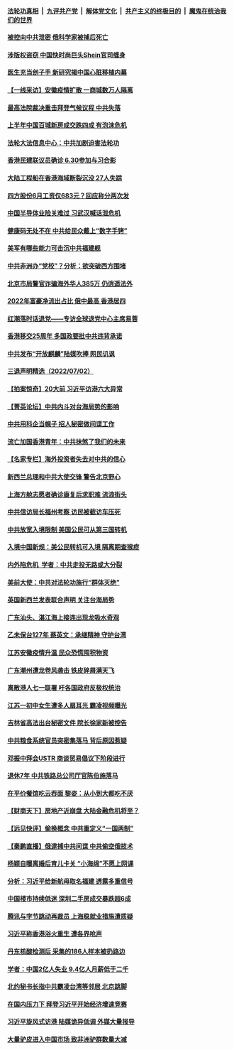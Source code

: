####  [法轮功真相](../../../../basic/blob/master/README.md?t=07040201) &nbsp;|&nbsp; [九评共产党](../../../../9ping.md/blob/master/README.md?t=07040201) &nbsp;|&nbsp; [解体党文化](../../../../jtdwh.md/blob/master/README.md?t=07040201)  &nbsp;|&nbsp; [共产主义的终极目的](../../../../gczydzjmd.md/blob/master/README.md?t=07040201) &nbsp;|&nbsp; [魔鬼在统治我们的世界](../../../../mgztzwmdsj.md/blob/master/README.md?t=07040201) 

#### [被控向中共泄密 俄科学家被捕后死亡](../pages/nsc413/n13772686.md?t=07040201) 

#### [涉版权盗窃 中国快时尚巨头Shein官司缠身](../pages/nsc413/n13772674.md?t=07040201) 

#### [医生充当刽子手 新研究揭中国心脏移植内幕](../pages/nsc413/n13772291.md?t=07040201) 

#### [【一线采访】安徽疫情扩散 一商城数万人隔离](../pages/nsc413/n13772567.md?t=07040201) 

#### [最高法院裁决重击拜登气候议程 中共失落](../pages/nsc413/n13772409.md?t=07040201) 

#### [上半年中国百城新房成交跌四成 有泡沫危机](../pages/nsc413/n13772559.md?t=07040201) 

#### [法轮大法信息中心：中共加剧迫害法轮功](../pages/nsc413/n13772403.md?t=07040201) 

#### [香港民建联议员确诊 6.30参加与习合影](../pages/nsc413/n13772533.md?t=07040201) 

#### [大陆工程船在香港海域断裂沉没 27人失踪](../pages/nsc413/n13772484.md?t=07040201) 

#### [四方股份6月工资仅683元？回应称分两次发](../pages/nsc413/n13772458.md?t=07040201) 


#### [中国半导体业险关难过 习武汉喊话泄危机](../pages/nsc413/n13772457.md?t=07040201) 

#### [健康码无处不在 中共给民众戴上“数字手铐”](../pages/nsc413/n13770980.md?t=07040201) 

#### [美军有哪些能力可击沉中共福建舰](../pages/nsc413/n13768157.md?t=07040201) 

#### [中共非洲办“党校”？分析：欲突破西方围堵](../pages/nsc413/n13772412.md?t=07040201) 

#### [北京市局警官诈骗海外华人385万 仍逍遥法外](../pages/nsc413/n13772231.md?t=07040201) 

#### [2022年富豪净流出占比 俄中最高 香港居四](../pages/nsc413/n13772440.md?t=07040201) 

#### [红潮落时话退党——专访全球退党中心主席易蓉](../pages/nsc413/n13772427.md?t=07040201) 

#### [香港移交25周年 多国政要批中共违背承诺](../pages/nsc413/n13772424.md?t=07040201) 

#### [中共发布“开放麒麟”陆媒吹捧 网民讥讽](../pages/nsc413/n13772308.md?t=07040201) 

#### [三退声明精选（2022/07/02）](../pages/nsc413/n13772387.md?t=07040201) 

#### [【拍案惊奇】20大前 习近平访港六大异常](../pages/nsc413/n13772346.md?t=07040201) 

#### [【菁英论坛】中共内斗对台海局势的影响](../pages/nsc413/n13772350.md?t=07040201) 

#### [中共用科企当幌子 招人秘密做间谍工作](../pages/nsc413/n13772288.md?t=07040201) 

#### [流亡加国香港青年：中共抹煞了我们的未来](../pages/nsc413/n13772284.md?t=07040201) 

#### [【名家专栏】海外投资者失去对中共的信心](../pages/nsc413/n13772145.md?t=07040201) 

#### [新西兰总理和中共大使交锋 警告北京野心](../pages/nsc413/n13772233.md?t=07040201) 

#### [上海方舱志愿者确诊康复后求职难 流浪街头](../pages/nsc413/n13772134.md?t=07040201) 

#### [中共信访局长福州考察 访民被截访车压死](../pages/nsc413/n13772028.md?t=07040201) 

#### [中共放宽入境限制 美国公民可从第三国转机](../pages/nsc413/n13772091.md?t=07040201) 

#### [入境中国新规：美公民转机可入境 隔离期查猴痘](../pages/nsc413/n13771991.md?t=07040201) 

#### [内外陷危机  学者：中共走投无路或大分裂](../pages/nsc413/n13771996.md?t=07040201) 

#### [美前大使：中共对法轮功施行“群体灭绝”](../pages/nsc413/n13771705.md?t=07040201) 

#### [英国新西兰发表联合声明 关注台海局势](../pages/nsc413/n13772032.md?t=07040201) 

#### [广东汕头、湛江海上接连出现龙吸水奇观](../pages/nsc413/n13772011.md?t=07040201) 

#### [乙未保台127年 蔡英文：承继精神 守护台湾](../pages/nsc413/n13771967.md?t=07040201) 

#### [江苏安徽疫情升温 民众恐慌囤积物资](../pages/nsc413/n13771992.md?t=07040201) 

#### [广东潮州遭龙卷风袭击 铁皮碎屑满天飞](../pages/nsc413/n13771997.md?t=07040201) 


#### [离散港人七一联署 吁各国政府反极权统治](../pages/nsc413/n13771958.md?t=07040201) 

#### [江苏一初中女生遭多人扇耳光 霸凌视频曝光](../pages/nsc413/n13771912.md?t=07040201) 

#### [吉林省高法出台秘密文件 院长徐家新被控告](../pages/nsc413/n13771719.md?t=07040201) 

#### [中共粮食系统官员突密集落马 背后原因惹疑](../pages/nsc413/n13771806.md?t=07040201) 

#### [邓振中拜会USTR 商谈贸易倡议下阶段进行](../pages/nsc413/n13771825.md?t=07040201) 

#### [退休7年 中共铁路总公司厅官陈伯施落马](../pages/nsc413/n13771775.md?t=07040201) 

#### [在平价餐馆吃云吞面 黎姿：从小到大都吃不厌](../pages/nsc413/n13771717.md?t=07040201) 

#### [【财商天下】房地产近崩盘 大陆金融危机将至？](../pages/nsc413/n13771665.md?t=07040201) 

#### [【远见快评】偷换概念 中共重定义“一国两制”](../pages/nsc413/n13771721.md?t=07040201) 

#### [【秦鹏直播】俄逮捕中共间谍 中共偷空俄技术](../pages/nsc413/n13771492.md?t=07040201) 

#### [杨颖自曝离婚后育儿卡关 “小海绵”不愿上网课](../pages/nsc413/n13771679.md?t=07040201) 

#### [分析：习近平给新航母取名福建 透露多重信号](../pages/nsc413/n13771662.md?t=07040201) 

#### [中国楼市持续低迷 深圳二手房成交暴跌超6成](../pages/nsc413/n13771693.md?t=07040201) 

#### [腾讯与字节跳动再裁员 上海稳就业措施遭质疑](../pages/nsc413/n13771622.md?t=07040201) 

#### [习近平称香港浴火重生 遭各界呛声](../pages/nsc413/n13771642.md?t=07040201) 

#### [丹东核酸检测后 采集的186人样本被扔路边](../pages/nsc413/n13771666.md?t=07040201) 

#### [学者：中国2亿人失业 9.4亿人月薪低于二千](../pages/nsc413/n13771649.md?t=07040201) 

#### [北约秘书长指中共霸凌台湾等邻居 北京跳脚](../pages/nsc413/n13771677.md?t=07040201) 

#### [在国内压力下 拜登习近平开始经济增速竞赛](../pages/nsc413/n13771658.md?t=07040201) 

#### [习近平旋风式访港 陆媒诡异低调 外媒大量报导](../pages/nsc413/n13771454.md?t=07040201) 

#### [大量驴皮进入中国市场 致非洲驴群数量大减](../pages/nsc413/n13771644.md?t=07040201) 

